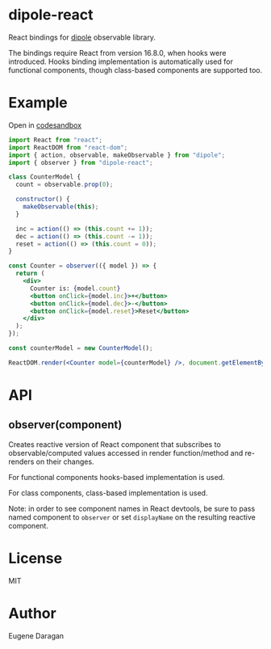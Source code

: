 # dipole-react

React bindings for [dipole](https://github.com/zheksoon/dipole) observable library.

The bindings require React from version 16.8.0, when hooks were introduced. Hooks binding implementation is automatically used for functional components, though class-based components are supported too.

# Example

Open in [codesandbox](https://codesandbox.io/s/dipole-react-example-counter-o4w64)

```jsx
import React from "react";
import ReactDOM from "react-dom";
import { action, observable, makeObservable } from "dipole";
import { observer } from "dipole-react";

class CounterModel {
  count = observable.prop(0);

  constructor() {
    makeObservable(this);
  }

  inc = action(() => (this.count += 1));
  dec = action(() => (this.count -= 1));
  reset = action(() => (this.count = 0));
}

const Counter = observer(({ model }) => {
  return (
    <div>
      Counter is: {model.count}
      <button onClick={model.inc}>+</button>
      <button onClick={model.dec}>-</button>
      <button onClick={model.reset}>Reset</button>
    </div>
  );
});

const counterModel = new CounterModel();

ReactDOM.render(<Counter model={counterModel} />, document.getElementById("root"));
```

# API

## observer(component)

Creates reactive version of React component that subscribes to observable/computed values accessed in render function/method and re-renders on their changes.

For functional components hooks-based implementation is used.

For class components, class-based implementation is used.

Note: in order to see component names in React devtools, be sure to pass named component to `observer` or set `displayName` on the resulting reactive component.

# License

MIT

# Author

Eugene Daragan
